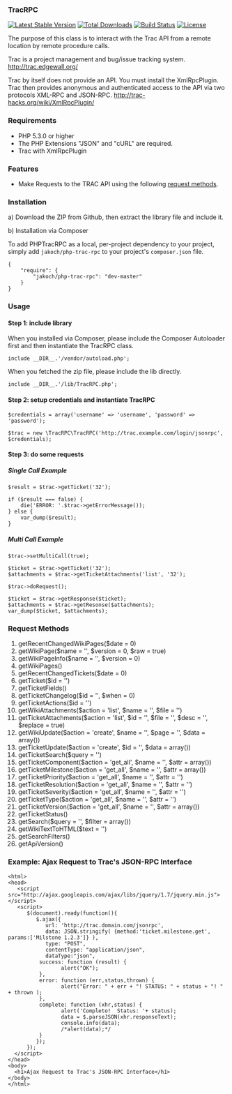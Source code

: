 ### TracRPC

[![Latest Stable Version](https://poser.pugx.org/jakoch/php-trac-rpc/version.png)](https://packagist.org/packages/jakoch/php-trac-rpc)
[![Total Downloads](https://poser.pugx.org/jakoch/php-trac-rpc/d/total.png)](https://packagist.org/packages/jakoch/php-trac-rpc)
[![Build Status](https://travis-ci.org/jakoch/PHPTracRPC.png)](https://travis-ci.org/jakoch/PHPTracRPC)
[![License](https://poser.pugx.org/jakoch/php-trac-rpc/license.png)](https://packagist.org/packages/jakoch/php-trac-rpc)

The purpose of this class is to interact with the Trac API from a remote
location by remote procedure calls.

Trac is a project management and bug/issue tracking system.
http://trac.edgewall.org/

Trac by itself does not provide an API. You must install the XmlRpcPlugin. Trac
then provides anonymous and authenticated access to the API via two protocols
XML-RPC and JSON-RPC.
http://trac-hacks.org/wiki/XmlRpcPlugin/

### Requirements

* PHP 5.3.0 or higher
* The PHP Extensions "JSON" and "cURL" are required.
* Trac with XmlRpcPlugin

### Features

* Make Requests to the TRAC API using the following [request methods](https://github.com/jakoch/PHPTracRPC/blob/master/README.md#request-methods).

### Installation

a) Download the ZIP from Github, then extract the library file and include it.

b) Installation via Composer

To add PHPTracRPC as a local, per-project dependency to your project, simply add `jakoch/php-trac-rpc` to your project's `composer.json` file.

    {
        "require": {
            "jakoch/php-trac-rpc": "dev-master"
        }
    }

### Usage

#### Step 1: include library

When you installed via Composer, please include the Composer Autoloader first and then instantiate the TracRPC class.

```
include __DIR__.'/vendor/autoload.php';
```

When you fetched the zip file, please include the lib directly.

```
include __DIR__.'/lib/TracRPC.php';
```

#### Step 2: setup credentials and instantiate TracRPC

```
$credentials = array('username' => 'username', 'password' => 'password');

$trac = new \TracRPC\TracRPC('http://trac.example.com/login/jsonrpc', $credentials);
```

#### Step 3: do some requests 

##### Single Call Example

```
$result = $trac->getTicket('32');

if ($result === false) {
    die('ERROR: '.$trac->getErrorMessage());
} else {
    var_dump($result);
}
```

##### Multi Call Example

```
$trac->setMultiCall(true);

$ticket = $trac->getTicket('32');
$attachments = $trac->getTicketAttachments('list', '32');

$trac->doRequest();

$ticket = $trac->getResponse($ticket);
$attachments = $trac->getResonse($attachments);
var_dump($ticket, $attachments);
```

### Request Methods

1. getRecentChangedWikiPages($date = 0)
2. getWikiPage($name = '', $version = 0, $raw = true)
3. getWikiPageInfo($name = '', $version = 0)
4. getWikiPages()
5. getRecentChangedTickets($date = 0)
6. getTicket($id = '')
7. getTicketFields()
8. getTicketChangelog($id = '', $when = 0)
9. getTicketActions($id = '')
10. getWikiAttachments($action = 'list', $name = '', $file = '')
11. getTicketAttachments($action = 'list', $id = '', $file = '', $desc = '', $replace = true)
12. getWikiUpdate($action = 'create', $name = '', $page = '', $data = array())
13. getTicketUpdate($action = 'create', $id = '', $data = array())
14. getTicketSearch($query = '')
15. getTicketComponent($action = 'get_all', $name = '', $attr = array())
16. getTicketMilestone($action = 'get_all', $name = '', $attr = array())
17. getTicketPriority($action = 'get_all', $name = '', $attr = '')
18. getTicketResolution($action = 'get_all', $name = '', $attr = '')
19. getTicketSeverity($action = 'get_all', $name = '', $attr = '')
20. getTicketType($action = 'get_all', $name = '', $attr = '')
21. getTicketVersion($action = 'get_all', $name = '', $attr = array())
22. getTicketStatus()
23. getSearch($query = '', $filter = array())
24. getWikiTextToHTML($text = '')
25. getSearchFilters()
26. getApiVersion()

### Example: Ajax Request to Trac's JSON-RPC Interface

```
<html>
<head>
   <script src="http://ajax.googleapis.com/ajax/libs/jquery/1.7/jquery.min.js"></script>
   <script>
      $(document).ready(function(){
         $.ajax({
            url: 'http://trac.domain.com/jsonrpc',
            data: JSON.stringify( {method:'ticket.milestone.get', params:['Milstone 1.2.3']} ),
            type: "POST",
            contentType: "application/json",
            dataType:"json",
          success: function (result) {
                 alert("OK");
          },
          error: function (err,status,thrown) {
                 alert("Error: " + err + "! STATUS: " + status + "! " + thrown );
          },
          complete: function (xhr,status) {
                 alert('Completo!  Status: '+ status);
                 data = $.parseJSON(xhr.responseText);
                 console.info(data);
                 /*alert(data);*/
          }
         });
      });
  </script>
</head>
<body>
  <h1>Ajax Request to Trac's JSON-RPC Interface</h1>
</body>
</html>
```
